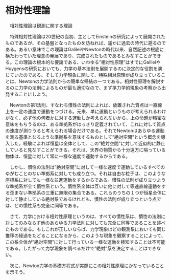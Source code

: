
# 相対性理論

　相対性理論は観測に関する理論

　特殊相対性理論は20世紀の当初、主としてEinsteinの研究によって展開されたものであるが、その基盤となったものを訪ねれば、遥かに過去の時代に遡るのである。あるい意味でこの理論はGalileiやNewtonの時代以来、自然記述の根底に横たわっていた理念の発展であり、完成されたものであるとみなすことができる。この理論の根本的な要請である、いわゆる”相対性原理”はすでにGalileiやHuygensの研究においても、力学の基本法則を展開するのに決定的な役割を演じていたのである。そして力学現象に関して、特殊相対原理が成り立っていることは、Newtonの力学法則からの簡単な帰結の一つである。相対性原理を解説するのに力学の法則によるものが最も適切なので、まず準力学的現象の考察から出発することにしよう。

　Newtonの第1法則、すなわち慣性の法則によれば、放置された質点は一直線上を一定の速度で運動をつづける。元来、単に運動というものが考えられるわけがなく、必ず他の何者かに対する運動しか考えられないから、上の命題が精密な意味をもちうるのは、ある準拠系がはっきり定義されていて、これに対して質点の速度が測りうると考えられる場合だけである。それでNewtonはあらゆる運動を測る基準となるような準拠系を意味するものとして”絶対空間”という概念を導入した。経験によれば恒星は全体として、この”絶対空間”に対して近似的に静止していると見なすことができる。それは、天界の物質から十分遠方に隔っている物体は、恒星に対して常に一様な速度で運動するからである。

　しかし、慣性の法則は”絶対空間”に対して一様な速度で運動しているすべてのゆがむことのない準拠系に対しても成り立つ。それは自由な粒子は、このような座標系に対しても一様な並進運動をするからである。慣性の法則が成り立つような準拠系が全て慣性系という。慣性系全体は互いに他に対して等速直線運動をする歪まない準拠系の三重に無限の集合である。これらのうちの１つが恒星全体に対して静止している絶対系であるけれども、慣性の法則が成り立つという点では、どの慣性系も完全に同等である。

　さて、力学における相対性原理というのは、すべての慣性系は、慣性の法則に対してのみならず他のあらゆる力学法則に対しても完全に同等であることを述べたものである。もしこれが正しいならば、力学現象はどの観測系においても同じ推移の経過をたどることになるから、このような現象を観察することによって、この系全体が”絶対空間”に対して行っている一様な運動を検知することは不可能である。したがって力学現象を調べるだけで”絶対”系を決定することはできない。

　次に、Newton力学の基礎方程式が実際にこの相対性原理にかなっていることを示そう。